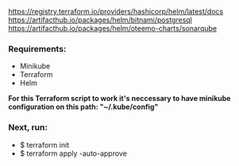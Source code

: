 https://registry.terraform.io/providers/hashicorp/helm/latest/docs  
https://artifacthub.io/packages/helm/bitnami/postgresql  
https://artifacthub.io/packages/helm/oteemo-charts/sonarqube  

### Requirements:
* Minikube
* Terraform
* Helm

**For this Terraform script to work it's neccessary to have minikube configuration on this path: "~/.kube/config"**

### Next, run:

* $ terraform init
* $ terraform apply -auto-approve
